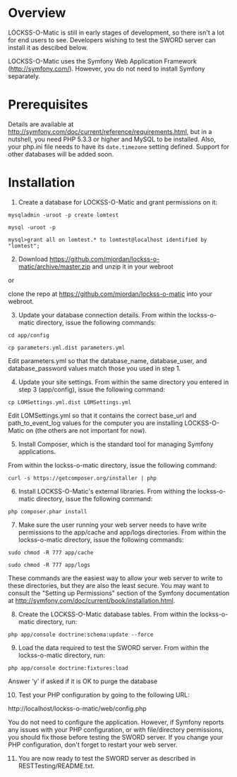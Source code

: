 Overview
========

LOCKSS-O-Matic is still in early stages of development, so there isn't a lot for end users to see. Developers wishing to test the SWORD server can install it as descibed below.

LOCKSS-O-Matic uses the Symfony Web Application Framework (http://symfony.com/). However, you do not need to install Symfony separately.

Prerequisites
=============

Details are available at http://symfony.com/doc/current/reference/requirements.html, but in a nutshell, you need PHP 5.3.3 or higher and MySQL to be installed. Also, your php.ini file needs to have its ```date.timezone``` setting defined. Support for other databases will be added soon.

Installation
============

1) Create a database for LOCKSS-O-Matic and grant permissions on it:

```mysqladmin -uroot -p create lomtest```

```mysql -uroot -p```

```mysql>grant all on lomtest.* to lomtest@localhost identified by "lomtest";```

2) Download https://github.com/mjordan/lockss-o-matic/archive/master.zip and unzip it in your webroot

or

clone the repo at https://github.com/mjordan/lockss-o-matic into your webroot.

3) Update your database connection details. From within the lockss-o-matic directory, issue the following commands:
  
  ```cd app/config```
  
  ```cp parameters.yml.dist parameters.yml```

Edit parameters.yml so that the database_name, database_user, and database_password values match those you used in step 1.

4) Update your site settings. From within the same directory you entered in step 3 (app/config), issue the following command:
  
  ```cp LOMSettings.yml.dist LOMSettings.yml```

Edit LOMSettings.yml so that it contains the correct base_url and path_to_event_log values for the computer you are installing LOCKSS-O-Matic on (the others are not important for now).

5) Install Composer, which is the standard tool for managing Symfony applications.

From within the lockss-o-matic directory, issue the following command:

```curl -s https://getcomposer.org/installer | php```

6) Install LOCKSS-O-Matic's external libraries. From withing the lockss-o-matic directory, issue the following command:

```php composer.phar install```

7) Make sure the user running your web server needs to have write permissions to the app/cache and app/logs directories. From within the lockss-o-matic directory, issue the following commands:

```sudo chmod -R 777 app/cache```

```sudo chmod -R 777 app/logs```

These commands are the easiest way to allow your web server to write to these directories, but they are also the least secure. You may want to consult the "Setting up Permissions" section of the Symfony documentation at http://symfony.com/doc/current/book/installation.html.

8) Create the LOCKSS-O-Matic database tables. From within the lockss-o-matic directory, run:

```php app/console doctrine:schema:update --force```

9) Load the data required to test the SWORD server. From within the lockss-o-matic directory, run:

```php app/console doctrine:fixtures:load```

Answer 'y' if asked if it is OK to purge the database

10) Test your PHP configuration by going to the following URL:

http://localhost/lockss-o-matic/web/config.php

You do not need to configure the application. However, if Symfony reports any issues with your PHP configuration, or with file/directory permissions, you should fix those before testing the SWORD server. If you change your PHP configuration, don't forget to restart your web server.

11) You are now ready to test the SWORD server as described in RESTTesting/README.txt.
